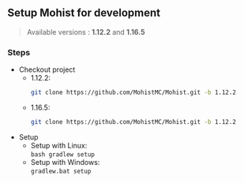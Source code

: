 ## Setup Mohist for development

> Available versions : **1.12.2** and **1.16.5**
### Steps
* Checkout project
  * 1.12.2:  
    ```bash
    git clone https://github.com/MohistMC/Mohist.git -b 1.12.2
    ```
  * 1.16.5:  
    ```bash
    git clone https://github.com/MohistMC/Mohist.git -b 1.12.2
    ```
* Setup
  * Setup with Linux:  
    `bash gradlew setup`
  * Setup with Windows:  
    `gradlew.bat setup`